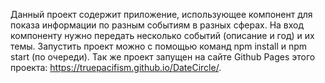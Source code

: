 Данный проект содержит приложение, использующее компонент для показа информации по разным событиям в разных сферах.
На вход компоненту нужно передать несколько событий (описание и год) и их темы. 
Запустить проект можно с помощью команд npm install и npm start (по очереди). Так же проект запущен на сайте Github Pages этого проекта: https://truepacifism.github.io/DateCircle/.
